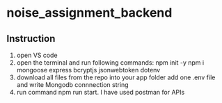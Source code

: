 # noise_assignment_backend
## Instruction 
1. open VS code
2. open the terminal and run following commands:
   npm init -y
   npm i mongoose express bcryptjs jsonwebtoken dotenv
3. download all files from the repo into your app folder
   add one .env file and write Mongodb connnection string
4. run command
   npm run start.
I have used postman for APIs
